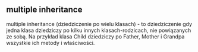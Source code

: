 ## multiple inheritance

multiple inheritance (dziedziczenie po wielu klasach) - to dziedziczenie gdy jedna klasa dziedziczy po kilku innych
klasach-rodzicach, nie powiązanych ze sobą. Na przykład klasa Child dziedziczy po Father, Mother i Grandpa wszystkie
ich metody i właściwości.
